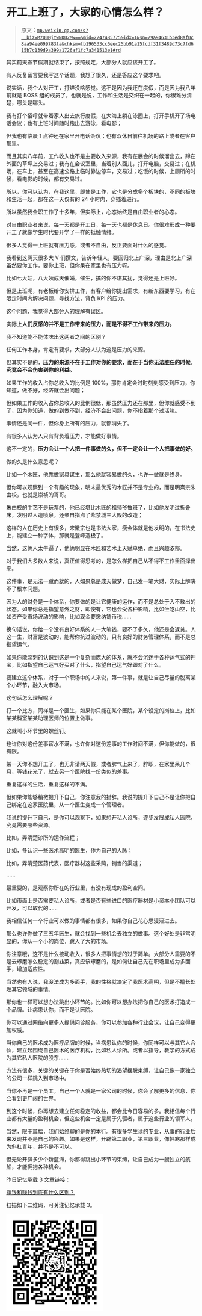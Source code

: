 # 开工上班了，大家的心情怎么样？

> 原文：[`mp.weixin.qq.com/s?__biz=MzU0MjYwNDU2Mw==&mid=2247485775&idx=1&sn=29a94631b3ed8af0c8aa94ee099783fa&chksm=fb196533cc6eec25bb91a15fcdf31f3489d73c7fd615b7c139d9a399a1726af1fc7a341513e1#rd`](http://mp.weixin.qq.com/s?__biz=MzU0MjYwNDU2Mw==&mid=2247485775&idx=1&sn=29a94631b3ed8af0c8aa94ee099783fa&chksm=fb196533cc6eec25bb91a15fcdf31f3489d73c7fd615b7c139d9a399a1726af1fc7a341513e1#rd)

其实前天春节假期就结束了，按照规定，大部分人就应该开工了。

有人反复留言要我写这个话题，我想了很久，还是答应这个要求吧。

说实话，我个人对开工，打烊没啥感觉。这不是因为我还在度假，而是因为我八年前就是 BOSS 组的成员了，也就是说，工作和生活是交织在一起的，你很难分清楚，哪头是哪头。

我有打个招呼就带着家人出去旅行度假，在大海上躺在泳圈上，打开手机开了场电话会议；也有上班时间随时跑出去游泳，看电影；

但我也有临晨 1 点钟还在家里开电话会议；也有双休日前往机场的路上或者在客户那里。

而且其实八年前，工作收入也不是主要收入来源，我有在展会的时候溜出去，蹲在外面的草坪上交易过；我有在会议室里，当着别人面儿，打开电脑，交易过；在机场，在车上，甚至在高速公路上临时靠边停车，交易过；吃饭的时候，上厕所的时候，看电影的时候，都有交易过。

所以，你可以认为，在我这里，即使是工作，它也是分成多个板块的，不同的板块和生活一起，都在这一天仅有的 24 小时内，穿插着进行。

所以虽然我全职工作了十多年，但实际上，心态始终是自由职业者的心态。

对自由职业者来说，每一天都是开工日，每一天也都是休息日。你很难形成一种要开工了就像学生时代要开学了一样的抵触情绪。

很多人觉得一上班就有压力感，或者不自由，反正要面对什么的感觉。

我看到这两天很多大 V 们撰文，告诉年轻人，要回归北上广深，理由是北上广深虽然要你工作，要你上班，但你呆在家里也有压力呀。

比如七大姑，八大姨成天催婚，催生，搞的你不堪其扰，觉得还是上班好。

但是上班呢，有老板给你安排工作，有客户给你提出需求，有新东西要学习，有在限定时间内解决问题，寻找方法，背负 KPI 的压力。

这个问题，我觉得大部分人的理解有误区。

实际上**人们反感的并不是工作带来的压力，而是不得不工作带来的压力。**

我不知道能不能体味出这两者之间的区别？

任何工作本身，肯定有要求，大部分人认为这是压力的来源。

但其实不是的，**压力的来源不在于工作对你的要求，而在于当你无法胜任的时候，究竟会不会伤害到你的利益。**

如果工作的收入占你总收入的比例是 100%，那你肯定会时时刻刻感受到压力，你知道，做不好，经济就会出问题；

但如果工作的收入占你总收入的比例很低，那虽然压力还在那里，但你就感受不到了，因为你知道，做的到做不到，经济不会出问题，你不指着那个过活嘛。

事情还是同一件，但你身上所有的压力，就都消失了。

有很多人认为人只有背负着压力，才能做好事情。

这不一定的，**压力会让一个人把一件事做的久，但不一定会让一个人把事做的好。**

做的久是什么意思呢？

比如一个木匠，他靠做家具谋生，那么他就容易做的久，也许一做就是终身。

但你可以观察到一个有趣的现象，明末最优秀的木匠并不是专业的，而是明熹宗朱由校，也就是崇祯的哥哥。

朱由校的手艺不是玩票的，他已经堪比木匠的祖师爷鲁班了，比如他发明过折叠床，发明过人造喷泉，还亲自指点了紫禁城三大殿的改造；

这样的人在历史上有很多，宋徽宗也是书法大家，瘦金体就是他发明的，在书法史上，能建立一种字体，那就是登峰造极了。

当然，这俩人太牛逼了，他俩明显在木匠和艺术上天赋卓绝，而且兴趣浓郁。

对于我们大多数人来说，真正值得思考的，是怎么样把自己从不得不工作里面择出来。

这件事，是无法一蹴而就的，人如果总是成天做梦，自己发一笔大财，实际上解决不了根本问题。

因为人的财务是一个体系，你要做的是让它健康的运作，而不是总处于入不敷出的状态。如果你总是指望意外之财，即使有，它也会受各种影响，比如坐吃山空，比如资产受市场波动的影响，比如现金要缴纳铸币税......

换句话说，你给一个没有良好体系的人一大笔钱，要不了多久，他还是会返贫。人这一生，财富是波动的，能帮你抗过波动的，只有良好的财务管理体系，而不是总指望运气。

如果你能深刻的认识到这是一个复杂而庞大的体系，就不会沉迷于各种运气式的押宝，比如指望自己运气好买对了什么，指望自己运气好跟对了什么。

要建立这个体系，对于一个职场中的人来说，第一件事，就是让自己尽量的脱离某个小环节，融入大市场。

这句话怎么理解呢？

打一个比方，同样是一个医生，如果你只能在某个医院，某个设定的岗位上，比如某某科室某某助理医师的位置上做事。

这就叫小环节里的螺丝钉。

也许你对这份差事薪水不满，也许你对这份差事的工作时间不满，但你能做的，很有限。

某一天你不想开工了，也无非请两天假，或者脾气上来了，辞职，在家里呆几个月，等钱花光了，就去另一个医院找一份类似的差事。

重复这样的生活，重复这样的不满。

但如果你能够稍微提升下自己，你注意我的措辞。我说的提升下自己不是让你把自己绑定在这家医院里，从一个医生变成一个管理者。

我说的提升下自己，是你可以观察下，如果想开私人诊所，逐步发展成私人医院，究竟需要哪些资源。

比如，弄清楚诊所的运作流程；

比如，多认识一些医术高明的医生，作为自己的人脉；

比如，弄清楚医药代表，医疗器材这些采购，销售的渠道；

......

最重要的，是观察你所在的行业里，有没有现成的盈利空间。

比如市面上是否需要私人诊所，或者是否有些进口的医疗器材是小资本小团队可以开发，可以取代的......

我相信任何一个行业可以做的事情都有很多，如果你自己花心思浸淫进去。

那么也许你做了三五年医生，就会找到一些机会去独立的做事。这个好处是非常明显的，你从一个小的岗位，跳入了大的市场。

你注意哦，这不是什么被动收入，很多人把事情想的过于简单。大部分人需要的不是去琢磨怎么稳定的割韭菜，真应该琢磨的，是如何让自己先在职场里成为多面手，增加适应性。

当然也有人说，我没法成为多面手，我的性格就决定了我医术高明，但是不擅长处理其它领域的事情。

那你也一样可以想办法跳出小环节的。比如你可以想办法把你自己的医术打造成一个品牌。让病患认你，而不是认医院。

你可以通过网络向更多人提供问诊服务，你可以参加各种行业会议，让自己变得更加权威。

当你自己的医术成为医疗品牌的时候，当病患认你的时候，你同样可以与其它人合伙，建立起围绕自己医术的医疗机构，比如私人诊所。或者以指导，教学的方式成为其它私人医院的股东.......

方法有很多，关键的关键在于你是否始终热切的渴望摆脱束缚，让自己像一家独立的公司一样跳入到市场中。

当你不再是一个员工，自己一个人就是一家公司的时候，你会了解更多的信息，你会看到更广阔的世界。

到这个时候，你再想去建立任何稳定的收益，都会比今日容易的多。我相信每个行业都有大量的盈利机会，但这些机会一定是属于先驱者，属于这些行业的领军人。

当然，限于篇幅，我们始终聊的是你的本行。有很多学生读的专业，从事的行业后来发现并不是自己的兴趣。如果是这样，开辟第二职业，第三职业，像韩寒那样成为斜杠青年，并不是不可以。

但无论开辟多少个新蓝海，你都得跳出小环节的束缚，让自己成为一艘独立的航船，才能拥抱各种机会。

昨日记忆承载 3 文章链接：

[挣钱和赚钱到底有什么区别？](https://mp.weixin.qq.com/s?__biz=MzU3NDc5Nzc0NQ==&mid=2247484010&idx=1&sn=61ca8fb25e540cc37d85974ac8833bb3&chksm=fd2da0b4ca5a29a25863dfe2c2ef8375357a16d45db3ccf8c3ce99d55047b6baf146c2ae13bc&token=1334138651&lang=zh_CN&scene=21#wechat_redirect)

扫描如下二维码，可关注记忆承载 3。

![](img/fe27822ccd3f563dae892cb6d403ebdb.png)